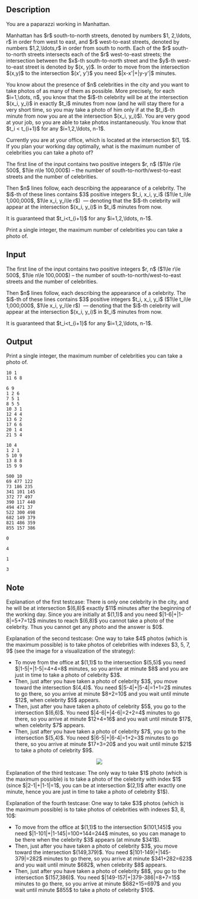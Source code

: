 ## Description

<div><p>You are a paparazzi working in Manhattan.</p><p>Manhattan has $r$ south-to-north streets, denoted by numbers $1, 2,\ldots, r$ in order from west to east, and $r$ west-to-east streets, denoted by numbers $1,2,\ldots,r$ in order from south to north. Each of the $r$ south-to-north streets intersects each of the $r$ west-to-east streets; the intersection between the $x$-th south-to-north street and the $y$-th west-to-east street is denoted by $(x, y)$. In order to move from the intersection $(x,y)$ to the intersection $(x', y')$ you need $|x-x'|+|y-y'|$ minutes.</p><p>You know about the presence of $n$ celebrities in the city and you want to take photos of as many of them as possible. More precisely, for each $i=1,\dots, n$, you know that the $i$-th celebrity will be at the intersection $(x_i, y_i)$ in exactly $t_i$ minutes from now (and he will stay there for a very short time, so you may take a photo of him only if at the $t_i$-th minute from now you are at the intersection $(x_i, y_i)$). You are very good at your job, so you are able to take photos instantaneously. You know that $t_i &lt; t_{i+1}$ for any $i=1,2,\ldots, n-1$.</p><p>Currently you are at your office, which is located at the intersection $(1, 1)$. If you plan your working day optimally, what is the maximum number of celebrities you can take a photo of?</p></div><div class="input-specification"><p>The first line of the input contains two positive integers $r, n$ ($1\le r\le 500$, $1\le n\le 100,000$) – the number of south-to-north/west-to-east streets and the number of celebrities.</p><p>Then $n$ lines follow, each describing the appearance of a celebrity. The $i$-th of these lines contains $3$ positive integers $t_i, x_i, y_i$ ($1\le t_i\le 1,000,000$, $1\le x_i, y_i\le r$) &nbsp;— denoting that the $i$-th celebrity will appear at the intersection $(x_i, y_i)$ in $t_i$ minutes from now.</p><p>It is guaranteed that $t_i&lt;t_{i+1}$ for any $i=1,2,\ldots, n-1$.</p></div><div class="output-specification"><p>Print a single integer, the maximum number of celebrities you can take a photo of.</p></div>

## Input

<p>The first line of the input contains two positive integers $r, n$ ($1\le r\le 500$, $1\le n\le 100,000$) – the number of south-to-north/west-to-east streets and the number of celebrities.</p><p>Then $n$ lines follow, each describing the appearance of a celebrity. The $i$-th of these lines contains $3$ positive integers $t_i, x_i, y_i$ ($1\le t_i\le 1,000,000$, $1\le x_i, y_i\le r$) &nbsp;— denoting that the $i$-th celebrity will appear at the intersection $(x_i, y_i)$ in $t_i$ minutes from now.</p><p>It is guaranteed that $t_i&lt;t_{i+1}$ for any $i=1,2,\ldots, n-1$.</p>

## Output

<p>Print a single integer, the maximum number of celebrities you can take a photo of.</p>





```input1
10 1
11 6 8
```




```input2
6 9
1 2 6
7 5 1
8 5 5
10 3 1
12 4 4
13 6 2
17 6 6
20 1 4
21 5 4
```




```input3
10 4
1 2 1
5 10 9
13 8 8
15 9 9
```




```input4
500 10
69 477 122
73 186 235
341 101 145
372 77 497
390 117 440
494 471 37
522 300 498
682 149 379
821 486 359
855 157 386
```




```output1
0
```




```output2
4
```




```output3
1
```




```output4
3
```



## Note

<p><span class="tex-font-style-bf">Explanation of the first testcase:</span> There is only one celebrity in the city, and he will be at intersection $(6,8)$ exactly $11$ minutes after the beginning of the working day. Since you are initially at $(1,1)$ and you need $|1-6|+|1-8|=5+7=12$ minutes to reach $(6,8)$ you cannot take a photo of the celebrity. Thus you cannot get any photo and the answer is $0$.</p><p><span class="tex-font-style-bf">Explanation of the second testcase:</span> One way to take $4$ photos (which is the maximum possible) is to take photos of celebrities with indexes $3, 5, 7, 9$ (see the image for a visualization of the strategy): </p><ul> <li> To move from the office at $(1,1)$ to the intersection $(5,5)$ you need $|1-5|+|1-5|=4+4=8$ minutes, so you arrive at minute $8$ and you are just in time to take a photo of celebrity $3$. </li><li> Then, just after you have taken a photo of celebrity $3$, you move toward the intersection $(4,4)$. You need $|5-4|+|5-4|=1+1=2$ minutes to go there, so you arrive at minute $8+2=10$ and you wait until minute $12$, when celebrity $5$ appears. </li><li> Then, just after you have taken a photo of celebrity $5$, you go to the intersection $(6,6)$. You need $|4-6|+|4-6|=2+2=4$ minutes to go there, so you arrive at minute $12+4=16$ and you wait until minute $17$, when celebrity $7$ appears. </li><li> Then, just after you have taken a photo of celebrity $7$, you go to the intersection $(5,4)$. You need $|6-5|+|6-4|=1+2=3$ minutes to go there, so you arrive at minute $17+3=20$ and you wait until minute $21$ to take a photo of celebrity $9$. </li></ul><center> <img class="tex-graphics" src="file://DzMRwqoc.png" style="max-width: 100.0%;max-height: 100.0%;"> </center><p><span class="tex-font-style-bf">Explanation of the third testcase:</span> The only way to take $1$ photo (which is the maximum possible) is to take a photo of the celebrity with index $1$ (since $|2-1|+|1-1|=1$, you can be at intersection $(2,1)$ after exactly one minute, hence you are just in time to take a photo of celebrity $1$).</p><p><span class="tex-font-style-bf">Explanation of the fourth testcase:</span> One way to take $3$ photos (which is the maximum possible) is to take photos of celebrities with indexes $3, 8, 10$: </p><ul> <li> To move from the office at $(1,1)$ to the intersection $(101,145)$ you need $|1-101|+|1-145|=100+144=244$ minutes, so you can manage to be there when the celebrity $3$ appears (at minute $341$). </li><li> Then, just after you have taken a photo of celebrity $3$, you move toward the intersection $(149,379)$. You need $|101-149|+|145-379|=282$ minutes to go there, so you arrive at minute $341+282=623$ and you wait until minute $682$, when celebrity $8$ appears. </li><li> Then, just after you have taken a photo of celebrity $8$, you go to the intersection $(157,386)$. You need $|149-157|+|379-386|=8+7=15$ minutes to go there, so you arrive at minute $682+15=697$ and you wait until minute $855$ to take a photo of celebrity $10$. </li></ul>
